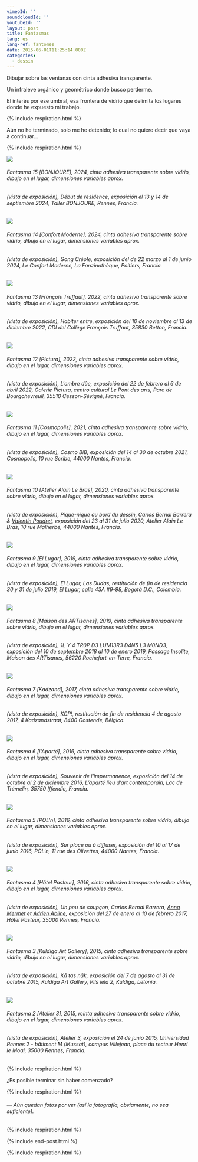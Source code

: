 ```yaml
---
vimeoId: ''
soundcloudId: ''
youtubeId: ''
layout: post
title: Fantasmas
lang: es
lang-ref: fantomes
date: 2015-06-01T11:25:14.000Z
categories:
  - dessin
---
```


Dibujar sobre las ventanas con cinta adhesiva transparente.

Un infraleve orgánico y geométrico donde busco perderme.

El interés por ese umbral, esa frontera de vidrio que delimita los lugares donde he expuesto mi trabajo.

{% include respiration.html %}

Aún no he terminado, solo me he detenido; lo cual no quiere decir que vaya a continuar...

{% include respiration.html %}

![](</imgs/PXL_20240913_151159646.NIGHT UP.jpg>)

###### *Fantasma 15 \[BONJOURE]*, 2024, cinta adhesiva transparente sobre vidrio, dibujo en el lugar, dimensiones variables aprox.

###### (vista de exposición), *Début de résidence*, exposición el 13 y 14 de septiembre 2024, Taller BONJOURE, Rennes, Francia.

![](</imgs/PXL_20240323_093305786.NIGHT UP.jpg>)

###### *Fantasma 14 \[Confort Moderne]*, 2024, cinta adhesiva transparente sobre vidrio, dibujo en el lugar, dimensiones variables aprox.

###### (vista de exposición), *Gong Créole*, exposición del de 22 marzo al 1 de junio 2024, Le Confort Moderne, La Fanzinothèque, Poitiers, Francia.

![](/imgs/pxl_20221110_132825408-night-up.jpg)

###### *Fantasma 13 \[François Truffaut]*, 2022, cinta adhesiva transparente sobre vidrio, dibujo en el lugar, dimensiones variables aprox.

###### (vista de exposición), *Habiter entre*, exposición del 10 de noviembre al 13 de diciembre 2022, CDI del Collège François Truffaut, 35830 Betton, Francia.

![](/imgs/fantome12-up.jpg)

###### *Fantasma 12 \[Pictura]*, 2022, cinta adhesiva transparente sobre vidrio, dibujo en el lugar, dimensiones variables aprox.

###### (vista de exposición), *L'ombre dûe*, exposición del 22 de febrero al 6 de abril 2022, Galerie Pictura, centro cultural Le Pont des arts, Parc de Bourgchevreuil, 35510 Cesson-Sévigné, Francia.

![](/imgs/fantome-11-up.jpg)

###### *Fantasma 11 \[Cosmopolis]*, 2021, cinta adhesiva transparente sobre vidrio, dibujo en el lugar, dimensiones variables aprox.

###### (vista de exposición), *Cosmo BiB*, exposición del 14 al 30 de octubre 2021, Cosmopolis, 10 rue Scribe, 44000 Nantes, Francia.

![](/imgs/fantome10-up.jpg)

###### *Fantasma 10 \[Atelier Alain Le Bras]*, 2020, cinta adhesiva transparente sobre vidrio, dibujo en el lugar, dimensiones variables aprox.

###### (vista de exposición), *Pique-nique au bord du dessin*, Carlos Bernal Barrera & [Valentin Poudret](http://www.valentin-poudret.com), exposición del 23 al 31 de julio 2020, Atelier Alain Le Bras, 10 rue Malherbe, 44000 Nantes, Francia.

![](/imgs/fantome09-up.jpg)

###### *Fantasma 9 \[El Lugar]*, 2019, cinta adhesiva transparente sobre vidrio, dibujo en el lugar, dimensiones variables aprox.

###### (vista de exposición), *El Lugar, Las Dudas*, restitución de fin de residencia 30 y 31 de julio 2019, El Lugar, calle 43A #9-98, Bogotá D.C., Colombia.

![](/imgs/fantome-8-up.jpg)

###### *Fantasma 8 \[Maison des ARTisanes]*, 2019, cinta adhesiva transparente sobre vidrio, dibujo en el lugar, dimensiones variables aprox.

###### (vista de exposición), *1L Y 4 TR0P D3 LUM13R3 D4N5 L3 M0ND3*, exposición del 10 de septembre 2018 al 10 de enero 2019, Passage Insolite, Maison des ARTisanes, 56220 Rochefort-en-Terre, Francia.

![](/imgs/fantome07-up.jpg)

###### *Fantasma 7 \[Kadzand]*, 2017, cinta adhesiva transparente sobre vidrio, dibujo en el lugar, dimensiones variables aprox.

###### (vista de exposición), *KCP!*, restitución de fin de residencia 4 de agosto 2017, 4 Kadzandstraat, 8400 Oostende, Bélgica.

![](/imgs/fantome06-up.jpg)

###### *Fantasma 6 \[l'Aparté]*, 2016, cinta adhesiva transparente sobre vidrio, dibujo en el lugar, dimensiones variables aprox.

###### (vista de exposición), *Souvenir de l'impermanence*, exposición del 14 de octubre al 2 de diciembre 2016, L’aparté lieu d’art contemporain, Lac de Trémelin, 35750 Iffendic, Francia.

![](/imgs/fantome05-up.jpg)

###### *Fantasma 5 \[POL'n]*, 2016, cinta adhesiva transparente sobre vidrio, dibujo en el lugar, dimensiones variables aprox.

###### (vista de exposición), *Sur place ou à diffuser*, exposición del 10 al 17 de junio 2016, POL'n, 11 rue des Olivettes, 44000 Nantes, Francia.

![](/imgs/fantome-4-up.jpg)

###### *Fantasma 4 \[Hôtel Pasteur]*, 2016, cinta adhesiva transparente sobre vidrio, dibujo en el lugar, dimensiones variables aprox.

###### (vista de exposición), *Un peu de soupçon*, Carlos Bernal Barrera, [Anna Mermet](http://mermet.wixsite.com/annamermet) et [Adrien Abline](http://ablineadrien.com/), exposición del 27 de enero al 10 de febrero 2017, Hôtel Pasteur, 35000 Rennes, Francia.

![](/imgs/fantome03-up.jpg)

###### *Fantasma 3 \[Kuldiga Art Gallery]*, 2015, cinta adhesiva transparente sobre vidrio, dibujo en el lugar, dimensiones variables aprox.

###### (vista de exposición), *Kā tas nāk*, exposición del 7 de agosto al 31 de octubre 2015, Kuldiga Art Gallery, Pils iela 2, Kuldiga, Letonia.

![](/imgs/fantome02-up.jpg)

###### *Fantasma* 2 \[Atelier 3], 2015, rcinta adhesiva transparente sobre vidrio, dibujo en el lugar, dimensiones variables aprox.

###### (vista de exposición), Atelier 3, exposición el 24 de junio 2015, Universidad Rennes 2 - bâtiment M (Mussat), campus Villejean, place du recteur Henri le Moal, 35000 Rennes, Francia.

{% include respiration.html %}

¿Es posible terminar sin haber comenzado?

{% include respiration.html %}

###### — *Aún quedan fotos por ver (así la fotografía, obviamente, no sea suficiente).*

{% include respiration.html %}

{% include end-post.html %}

{% include respiration.html %}

